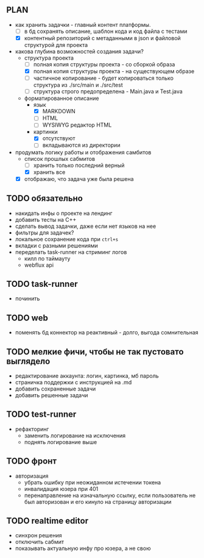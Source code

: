 ## PLAN

- как хранить задачки - главный контент платформы.
    - [ ] в бд сохранять описание, шаблон кода и код файла с тестами
    - [x] контентный репозиторий с метаданными в json и файловой структурой для проекта
- какова глубина возможностей создания задачи?
    - структура проекта
        - [ ] полная копия структуры проекта - со сборкой образа
        - [x] полная копия структуры проекта - на существующем образе
        - [ ] частичное копирование - будет копироваться только структура из ./src/main и ./src/test
        - [ ] структура строго предопределена - Main.java и Test.java
    - форматированное описание
        - язык
            - [x] MARKDOWN
            - [ ] HTML
            - [ ] WYSIWYG редактор HTML
        - картинки
            - [x] отсутствуют
            - [ ] вкладываются из директории
- продумать логику работы и отображения самбитов
    - список прошлых сабмитов
        - [ ] хранить только последний верный
        - [x] хранить все
    - [x] отображаю, что задача уже была решена

## TODO обязательно

- накидать инфы о проекте на лендинг
- добавить тесты на C++
- сделать вывод задачки, даже если нет языков на нее
- фильтры для задачек?
- локальное сохранение кода при `ctrl+s`
- вкладки с разными решениями
- переделать task-runner на стриминг логов
  - килл по таймауту
  - webflux api

## TODO task-runner

- починить

## TODO web

- поменять бд коннектор на реактивный - долго, выгода сомнительная

## TODO мелкие фичи, чтобы не так пустовато выглядело

- редактирование аккаунта: логин, картинка, мб пароль
- страничка поддержки с инструкцией на .md
- добавить сохраненные задачи
- добавить решенные задачи

## TODO test-runner

- рефакторинг
    - заменить логирование на исключения
    - поднять логирование выше

## TODO фронт

- авторизация
    - убрать ошибку при неожиданном истечении токена
    - инвалидация юзера при 401
    - перенаправление на изначальную ссылку, если пользователь не был авторизован и его кинуло на страницу авторизации

## TODO realtime editor

- синхрон решения
- отключить сабмит
- показывать актуальную инфу про юзера, а не свою
